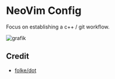 # NeoVim Config

Focus on establishing a c++ / git workflow.

![grafik](https://user-images.githubusercontent.com/65787013/209995058-121a5046-1ff9-44ad-a4cb-91b0e04d3f13.png)

## Credit

- [folke/dot](https:/github.com/folke/dot/tree/master/config/nvim)
